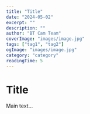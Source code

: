 ```yaml
---
title: "Title"
date: "2024-05-02"
excerpt: ""
description: ""
author: "BT Cam Team"
coverImage: "images/image.jpg"
tags: ["tag1", "tag2"]
ogImage: "images/image.jpg"
category: "category"
readingTime: 5
---
```


# Title

Main text...